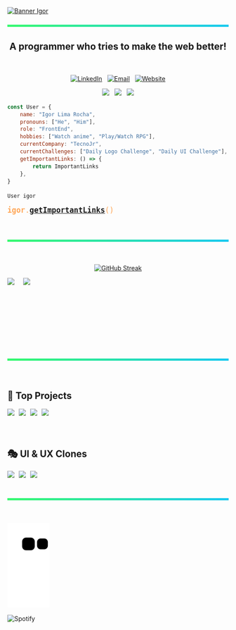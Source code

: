 [![Banner Igor](/assets/banner.gif)](https://igorroc.github.io/igorroc)

[![-----------------------------------------------------](/assets/Rectangle.png)](#separator)

<h2 align="center">A programmer who tries to make the web better!</h2>

<div style="height: 20px"></div>

<p align="center">
  <a href="https://www.linkedin.com/in/igorroc/"><img src="https://img.shields.io/badge/-LinkedIn-blue?style=flat-square&logo=Linkedin&logoColor=white" alt="LinkedIn"></a>  &#xa0; 
  <a href="mailto:igor_roc@hotmail.com.br"><img src="https://img.shields.io/badge/-Gmail-D54B3D?style=flat-square&logo=Gmail&logoColor=white" alt="Email"></a>  &#xa0; 
  <a href="https://igorroc.github.io/igorroc"><img src="https://img.shields.io/static/v1?label=%20&message=Website&color=05D462&logo=appveyor&logoColor=white&style=flat-square" alt="Website"></a>
</p>

<p align="center">
  <a href="https://igorroc.github.io/igorroc"> <img src="https://badges.pufler.dev/visits/igorroc/igorroc"></a> &#xa0;
  <a href="https://igorroc.github.io/igorroc"> <img src="https://badges.pufler.dev/repos/igorroc"></a> &#xa0;
  <a href="https://igorroc.github.io/igorroc"> <img src="https://badges.pufler.dev/commits/monthly/igorroc"></a>
</p>

```js
const User = {
	name: "Igor Lima Rocha",
	pronouns: ["He", "Him"],
	role: "FrontEnd",
	hobbies: ["Watch anime", "Play/Watch RPG"],
	currentCompany: "TecnoJr",
	currentChallenges: ["Daily Logo Challenge", "Daily UI Challenge"],
	getImportantLinks: () => {
		return ImportantLinks
	},
}

User igor
```

<big style="color: #FFA657"><pre style="color: #FFA657">
**igor**.[**getImportantLinks**](https://igorroc.github.io/igorroc/links)()
</pre></big>

<div style="height: 20px"></div>

[![-----------------------------------------------------](/assets/Rectangle.png)](#separator)

<div style="height: 20px"></div>

<div align="center">

[![GitHub Streak](https://github-readme-streak-stats.herokuapp.com/?user=igorroc&theme=soft-green&hide_border=true)](https://github.com/igorroc/)

  <div align="center" style="display: flex; align-items: center; gap: 20px;">
    <img style="height: 10em" src="https://github-readme-stats.vercel.app/api?username=igorroc&theme=gotham&show_icons=true&hide=prs,issues,contribs">
    <img style="height: 10em" src="https://github-readme-stats.vercel.app/api/top-langs/?username=igorroc&layout=compact&theme=gotham&hide=assembly,tex,roff">
  </div>

  <div style="height: 20px"></div>

</div>

[![-----------------------------------------------------](/assets/Rectangle.png)](#separator)

<div style="height: 20px"></div>

## 🚀 Top Projects

<div style="display: flex; flex-wrap: wrap; gap: 10px;"> 
  <a href="https://github.com/igorroc/ProcrastinaNao">
    <img src="https://github-readme-stats.vercel.app/api/pin/?username=igorroc&repo=ProcrastinaNao&theme=gotham">
  </a>
  <a href="https://github.com/igorroc/DisCalculus">
    <img src="https://github-readme-stats.vercel.app/api/pin/?username=igorroc&repo=DisCalculus&theme=gotham">
  </a>
  <a href="https://github.com/igorroc/pebl-web">
    <img src="https://github-readme-stats.vercel.app/api/pin/?username=igorroc&repo=pebl-web&theme=gotham">
  </a>
  <a href="https://github.com/igorroc/escape-from-uesc">
    <img src="https://github-readme-stats.vercel.app/api/pin/?username=igorroc&repo=escape-from-uesc&theme=gotham">
  </a>
</div>

<div style="height: 40px"></div>

## 🎭 UI & UX Clones

<div style="display: flex; flex-wrap: wrap; gap: 10px;">
  <a href="https://github.com/igorroc/netflix-clone">
    <img src="https://github-readme-stats.vercel.app/api/pin/?username=igorroc&repo=netflix-clone&theme=gotham">
  </a>

  <a href="https://github.com/igorroc/discord-clone">
    <img src="https://github-readme-stats.vercel.app/api/pin/?username=igorroc&repo=discord-clone&theme=gotham">
  </a>

  <a href="https://github.com/igorroc/whatsapp-clone">
    <img src="https://github-readme-stats.vercel.app/api/pin/?username=igorroc&repo=whatsapp-clone&theme=gotham">
  </a>
</div>

<div style="height: 20px"></div>

[![-----------------------------------------------------](/assets/Rectangle.png)](#separator)

<div style="height: 20px"></div>

![Snake animation](https://github.com/igorroc/igorroc/blob/output/github-contribution-grid-snake.svg)

![Spotify](https://spotify-recently-played-readme.vercel.app/api?user=224onbjsfriqa2w26q7lza7uq&count=3&width=900)
